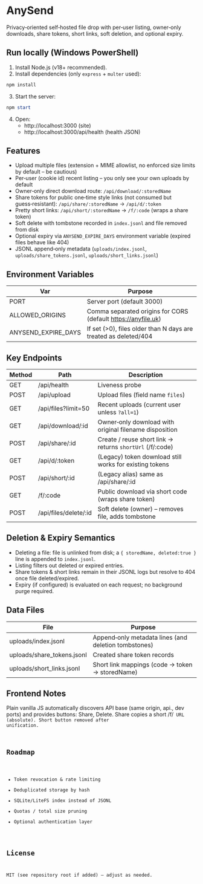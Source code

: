 # AnySend

Privacy‑oriented self‑hosted file drop with per‑user listing, owner‑only downloads, share tokens, short links, soft deletion, and optional expiry.

## Run locally (Windows PowerShell)

1. Install Node.js (v18+ recommended).
2. Install dependencies (only `express` + `multer` used):

```powershell
npm install
```

3. Start the server:

```powershell
npm start
```

4. Open:
	- http://localhost:3000 (site)
	- http://localhost:3000/api/health (health JSON)

## Features

* Upload multiple files (extension + MIME allowlist, no enforced size limits by default – be cautious)
* Per‑user (cookie id) recent listing – you only see your own uploads by default
* Owner‑only direct download route: `/api/download/:storedName`
* Share tokens for public one‑time style links (not consumed but guess‑resistant): `/api/share/:storedName` -> `/api/d/:token`
* Pretty short links: `/api/short/:storedName` -> `/f/:code` (wraps a share token)
* Soft delete with tombstone recorded in `index.jsonl` and file removed from disk
* Optional expiry via `ANYSEND_EXPIRE_DAYS` environment variable (expired files behave like 404)
* JSONL append‑only metadata (`uploads/index.jsonl`, `uploads/share_tokens.jsonl`, `uploads/short_links.jsonl`)

## Environment Variables

| Var | Purpose |
|-----|---------|
| PORT | Server port (default 3000) |
| ALLOWED_ORIGINS | Comma separated origins for CORS (default https://anyfile.uk) |
| ANYSEND_EXPIRE_DAYS | If set (>0), files older than N days are treated as deleted/404 |

## Key Endpoints

| Method | Path | Description |
|--------|------|-------------|
| GET | /api/health | Liveness probe |
| POST | /api/upload | Upload files (field name `files`) |
| GET | /api/files?limit=50 | Recent uploads (current user unless `?all=1`) |
| GET | /api/download/:id | Owner‑only download with original filename disposition |
| POST | /api/share/:id | Create / reuse short link -> returns `shortUrl` (/f/:code) |
| GET | /api/d/:token | (Legacy) token download still works for existing tokens |
| POST | /api/short/:id | (Legacy alias) same as /api/share/:id |
| GET | /f/:code | Public download via short code (wraps share token) |
| POST | /api/files/delete/:id | Soft delete (owner) – removes file, adds tombstone |

## Deletion & Expiry Semantics

* Deleting a file: file is unlinked from disk; a `{ storedName, deleted:true }` line is appended to `index.jsonl`.
* Listing filters out deleted or expired entries.
* Share tokens & short links remain in their JSONL logs but resolve to 404 once file deleted/expired.
* Expiry (if configured) is evaluated on each request; no background purge required.

## Data Files

| File | Purpose |
|------|---------|
| uploads/index.jsonl | Append‑only metadata lines (and deletion tombstones) |
| uploads/share_tokens.jsonl | Created share token records |
| uploads/short_links.jsonl | Short link mappings (code -> token -> storedName) |

## Frontend Notes

Plain vanilla JS automatically discovers API base (same origin, api.<host>, dev ports) and provides buttons: Share, Delete. Share copies a short /f/<code> URL (absolute). Short button removed after unification.

## Roadmap

* Token revocation & rate limiting
* Deduplicated storage by hash
* SQLite/LiteFS index instead of JSONL
* Quotas / total size pruning
* Optional authentication layer

## License

MIT (see repository root if added) – adjust as needed.

